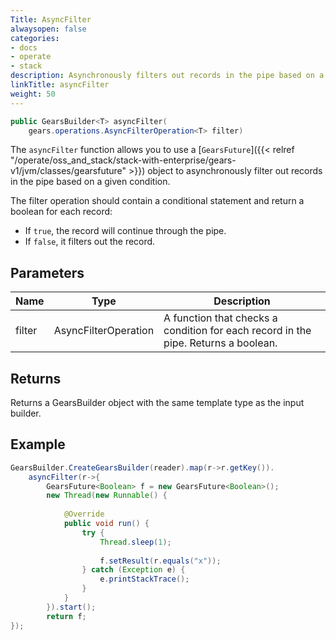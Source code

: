```yaml
---
Title: AsyncFilter
alwaysopen: false
categories:
- docs
- operate
- stack
description: Asynchronously filters out records in the pipe based on a given condition.
linkTitle: asyncFilter
weight: 50
---
```


```java
public GearsBuilder<T> asyncFilter​(
    gears.operations.AsyncFilterOperation<T> filter)
```

The `asyncFilter` function allows you to use a [`GearsFuture`]({{< relref "/operate/oss_and_stack/stack-with-enterprise/gears-v1/jvm/classes/gearsfuture" >}}) object to asynchronously filter out records in the pipe based on a given condition.

The filter operation should contain a conditional statement and return a boolean for each record:
- If `true`, the record will continue through the pipe. 
- If `false`, it filters out the record.

## Parameters

| Name | Type | Description |
|------|------|-------------|
| filter | AsyncFilterOperation<T> | A function that checks a condition for each record in the pipe. Returns a boolean. |

## Returns

Returns a GearsBuilder object with the same template type as the input builder.

## Example

```java
GearsBuilder.CreateGearsBuilder(reader).map(r->r.getKey()).
	asyncFilter(r->{
		GearsFuture<Boolean> f = new GearsFuture<Boolean>();
		new Thread(new Runnable() {
				
			@Override
			public void run() {
				try {
					Thread.sleep(1);
						
					f.setResult(r.equals("x"));
				} catch (Exception e) {
					e.printStackTrace();
				}					
			}
		}).start();
		return f;
});
```